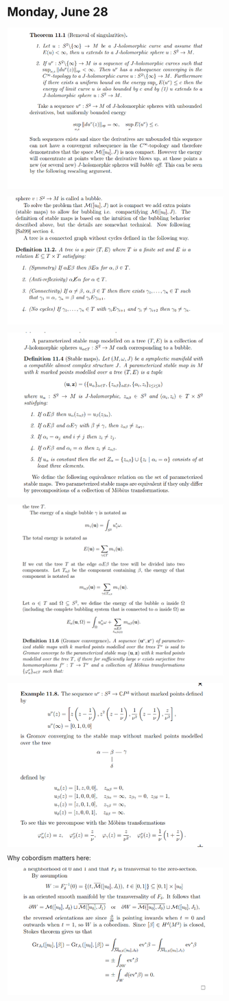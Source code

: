 # Monday, June 28


![](figures/2021-06-28_22-21-50.png)


![](figures/2021-06-28_22-22-27.png)


![](figures/2021-06-28_22-22-56.png)


![](figures/2021-06-28_22-23-40.png)


![](figures/2021-06-28_22-24-27.png)

Why cobordism matters here:

![](figures/2021-06-28_22-26-20.png)

